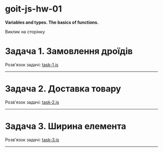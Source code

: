 # goit-js-hw-01

**Variables and types. The basics of functions.**

Виклик на сторінку 

# **Задача 1. Замовлення дроїдів**

Розв'язок задачі: [task-1.js](./js/task-1.js)

---

# **Задача 2. Доставка товару**

Розв'язок задачі: [task-2.js](./js/task-2.js)

---

# **Задача 3. Ширина елемента**

Розв'язок задачі: [task-3.js](./js/task-3.js)

---
